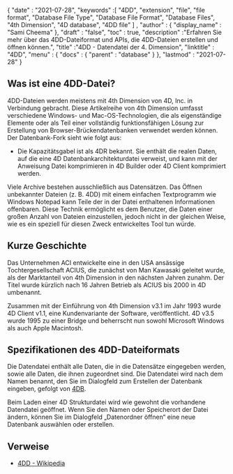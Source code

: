 {
  "date" : "2021-07-28",
  "keywords" :[ "4DD", "extension", "file", "file format", "Database File Type", "Database File Format", "Database Files", "4th Dimension", "4D database", "4DD file" ] ,
  "author" : {
    "display_name" : "Sami Cheema"
},
  "draft" : "false",
  "toc" : true,
  "description" :"Erfahren Sie mehr über das 4DD-Dateiformat und APIs, die 4DD-Dateien erstellen und öffnen können.",
  "title" :"4DD - Datendatei der 4. Dimension",
  "linktitle" : "4DD",
  "menu" : {
    "docs" : {
      "parent" : "database"
}
},
  "lastmod" : "2021-07-28"
}

## Was ist eine 4DD-Datei?

4DD-Dateien werden meistens mit 4th Dimension von 4D, Inc. in Verbindung gebracht. Diese Artikelreihe von 4th Dimension umfasst verschiedene Windows- und Mac-OS-Technologien, die als eigenständige Elemente oder als Teil einer vollständig funktionsfähigen Lösung zur Erstellung von Browser-Brückendatenbanken verwendet werden können. Der Datenbank-Fork sieht wie folgt aus:

* Die Kapazitätsgabel ist als 4DR bekannt. Sie enthält die realen Daten, auf die eine 4D Datenbankarchitekturdatei verweist, und kann mit der Anweisung Datei komprimieren in 4D Builder oder 4D Client komprimiert werden.

Viele Archive bestehen ausschließlich aus Datensätzen. Das Öffnen unbekannter Dateien (z. B. 4DD) mit einem einfachen Textprogramm wie Windows Notepad kann Teile der in der Datei enthaltenen Informationen offenbaren. Diese Technik ermöglicht es dem Benutzer, die Daten einer großen Anzahl von Dateien einzustellen, jedoch nicht in der gleichen Weise, wie es ein speziell für diesen Zweck entwickeltes Tool tun würde.

## Kurze Geschichte ##

Das Unternehmen ACI entwickelte eine in den USA ansässige Tochtergesellschaft ACIUS, die zunächst von Man Kawasaki geleitet wurde, als der Marktanteil von 4th Dimension in den nächsten Jahren zunahm. Der Titel wurde kürzlich nach 16 Jahren Betrieb als ACIUS bis 2000 in 4D umbenannt.

Zusammen mit der Einführung von 4th Dimension v3.1 im Jahr 1993 wurde 4D Client v1.1, eine Kundenvariante der Software, veröffentlicht. 4D v3.5 wurde 1995 zu einer Bridge und beherrscht nun sowohl Microsoft Windows als auch Apple Macintosh.


## Spezifikationen des 4DD-Dateiformats ##

Die Datendatei enthält alle Daten, die in die Datensätze eingegeben werden, sowie alle Daten, die ihnen zugeordnet sind. Die Datendatei wird nach dem Namen benannt, den Sie im Dialogfeld zum Erstellen der Datenbank eingeben, gefolgt von [4DB](/de/database/4db/).

Beim Laden einer 4D Strukturdatei wird wie gewohnt die vorhandene Datendatei geöffnet. Wenn Sie den Namen oder Speicherort der Datei ändern, können Sie im Dialogfeld „Datenordner öffnen“ eine neue Datenbank auswählen oder erstellen.

## Verweise ##

* [4DD - Wikipedia](https://en.m.wikipedia.org/wiki/4th_Dimension_(software))
